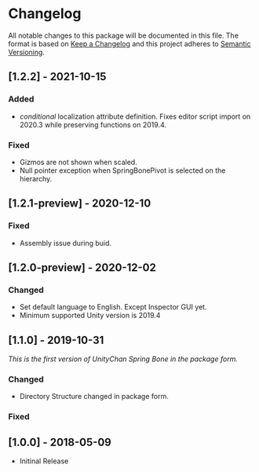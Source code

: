 # Changelog
All notable changes to this package will be documented in this file.
The format is based on [Keep a Changelog](http://keepachangelog.com/en/1.0.0/)
and this project adheres to [Semantic Versioning](http://semver.org/spec/v2.0.0.html).

## [1.2.2] - 2021-10-15
### Added
- *conditional* localization attribute definition. Fixes editor script import on 2020.3 while preserving functions on 2019.4.

### Fixed
- Gizmos are not shown when scaled.
- Null pointer exception when SpringBonePivot is selected on the hierarchy.


## [1.2.1-preview] - 2020-12-10
### Fixed
- Assembly issue during buid.

## [1.2.0-preview] - 2020-12-02
### Changed
- Set default language to English. Except Inspector GUI yet.
- Minimum supported Unity version is 2019.4

## [1.1.0] - 2019-10-31
*This is the first version of UnityChan Spring Bone in the package form.*

### Changed
- Directory Structure changed in package form.

### Fixed

## [1.0.0] - 2018-05-09
- Initinal Release
